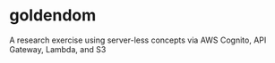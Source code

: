 # goldendom

A research exercise using server-less concepts via AWS Cognito, API Gateway, Lambda, and S3
